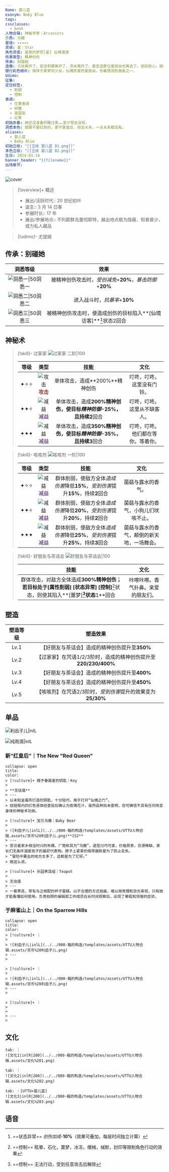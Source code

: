 ```yaml
---
Name: 婴儿蓝
exonym: Baby Blue
tags: 
cssclasses:
  - book
人物合辑: 神秘学家｜Arcanists
介质: 方糖
星级: ✦✦✦✦✦
灵感: 星｜Star
角色灵感: 星夜的梦呓[星] 仙境漫游
伤害类型: 精神创伤
传承: 别碰她
造像: 贝丝离开了，安洁莉娜离开了，汤米离开了，甚至连那位爱丽丝也离去了。但别担心，她会在这儿的。
银行彩色相片: 徜徉于美梦的少女，仙境所爱的爱丽丝，你最悠闲的朋友之一。
Udimo: 
征集: 
定位标签:
  - 削弱
  - 控制
香调:
  - 花果香调
  - 树莓
  - 英国梨
  - 红茶
初始衣着: 她还没准备好醒过来……至少现在没有。
洞悉本色: 她既不是红色的，更不是皇后，但没关系，一点关系都没有。
aliases:
  - 婴儿蓝
  - Baby Blue
初始立绘: "[[立绘 婴儿蓝 01.png]]"
本色立绘: "[[立绘 婴儿蓝 02.png]]"
生日: 2024-03-14
banner_header: "{{filename}}"
出场章节:
---
```

![cover](assets/婴儿蓝｜Baby%20Blue.assets/立绘%20婴儿蓝%2002.png)

> [!overview]+ 概述
> - 展出/活跃时代:: 20 世纪初叶
> - 诞生:: 3 月 14 日春
> - 参展时长:: 17 年
> - 展出/参展地点:: 不列颠群岛曼彻斯特，展出地点极为隐蔽，知者甚少，或为私人藏品

> [!udimo]- 尤提姆
> 
> 

## 传承：别碰她

|                           洞悉等级                           |                             效果                             |
| :----------------------------------------------------------: | :----------------------------------------------------------: |
| ![洞悉一\|50](../../000-箱的构造/templates/assets/UTTU人物合辑.assets/图标%20洞悉Ⅰ.png)洞悉一 |   被精神创伤攻击时，*受创减免*+**20%**，*暴击防御*+**20%**   |
| ![洞悉二\|50](../../000-箱的构造/templates/assets/UTTU人物合辑.assets/图标%20洞悉Ⅱ.png)洞悉二 |                 进入战斗时，*抗暴率*+**10%**                 |
| ![洞悉三\|50](../../000-箱的构造/templates/assets/UTTU人物合辑.assets/图标%20洞悉Ⅲ.png)洞悉三 | 被精神创伤攻击时，使造成创伤的目标陷入**[仙境访客]**[^1]状态2回合 |

## 神秘术

> [!skill]- 过家家
> ![过家家 二阶|100](assets/婴儿蓝｜Baby%20Blue.assets/神秘术%20过家家2.png)
> 
> | 等级 |                             类型                             |                             技能                             |                文化                |
> | :--: | :----------------------------------------------------------: | :----------------------------------------------------------: | :--------------------------------: |
> | ✦✧✧  | ![攻击](../../000-箱的构造/templates/assets/UTTU人物合辑.assets/Attack.png)<b><font color="#933334">攻击</font></b> |                单体攻击，造成**200%**精神创伤                |     叮咚，叮咚。这里没有门铃。     |
> | ✦✦✧  | ![减益](../../000-箱的构造/templates/assets/UTTU人物合辑.assets/Debuff.png)<b><font color="#7B5E91">减益</font></b> | 单体攻击，造成**200%**精神创伤，使目标*精神防御*-**25%**，且持续**2**回合 |    叮咚，叮咚。这里从不缺客人。    |
> | ✦✦✦  | ![减益](../../000-箱的构造/templates/assets/UTTU人物合辑.assets/Debuff.png)<b><font color="#7B5E91">减益</font></b> | 单体攻击，造成**350%**精神创伤，使目标*精神防御*-**35%**，且持续**3**回合 | 叮咚，叮咚。他们都在等你。等着你。 |
> 

> [!skill]- 咳咳剂
> ![咳咳剂 一阶|100](assets/婴儿蓝｜Baby%20Blue.assets/神秘术%20咳咳剂1.png)
> 
> | 等级 |                             类型                             |                             技能                             |                    文化                    |
> | :--: | :----------------------------------------------------------: | :----------------------------------------------------------: | :----------------------------------------: |
> | ✦✧✧  | ![减益](../../000-箱的构造/templates/assets/UTTU人物合辑.assets/Debuff.png)<b><font color="#7B5E91">减益</font></b> | 群体削弱，使敌方全体*造成伤害*降低**15%**，*受到伤害*提升**15%**，持续**2**回合 |             菌菇与露水的香气。             |
> | ✦✦✧  | ![减益](../../000-箱的构造/templates/assets/UTTU人物合辑.assets/Debuff.png)<b><font color="#7B5E91">减益</font></b> | 群体削弱，使敌方全体*造成伤害*降低**20%**，*受到伤害*提升**20%**，持续**2**回合 |    菌菇与露水的香气，小狗儿们吠咳不止。    |
> | ✦✦✦  | ![减益](../../000-箱的构造/templates/assets/UTTU人物合辑.assets/Debuff.png)<b><font color="#7B5E91">减益</font></b> | 群体削弱，使敌方全体*造成伤害*降低**25%**，*受到伤害*提升**25%**，持续**3**回合 | 菌菇与露水的香气，颠倒的新天地，一场舞会。 |
> 

> [!skill]- 好朋友与茶话会
> ![好朋友与茶话会|100](assets/婴儿蓝｜Baby%20Blue.assets/至终的仪式%20好朋友与茶话会.png)
> 
> |                             技能                             |                文化                |
> | :----------------------------------------------------------: | :--------------------------------: |
> | 群体攻击，对敌方全体造成**300%**精神创伤；若目标处于**[属性削弱]** **[状态异常]** **[控制]**[^2]状态，则使其陷入**[噩梦]**[^3]状态**1**回合 | 咔嚓咔嚓。香气扑鼻。亲爱的朋友们。 |
> 

## 塑造

| 塑造等级 |                           塑造效果                           |
| :------: | :----------------------------------------------------------: |
|   Lv.1   |        【好朋友与茶话会】造成的精神创伤提升至**350%**        |
|   Lv.2   | 【过家家】在咒语1/2/3阶时，造成的精神创伤提升至**220/230/400%** |
|   Lv.3   |        【好朋友与茶话会】造成的精神创伤提升至**400%**        |
|   Lv.4   |        【好朋友与茶话会】造成的精神创伤提升至**450%**        |
|   Lv.5   | 【咳咳剂】在咒语2/3阶时，*受到伤害*提升的效果变为**25/30%**  |


## 单品

![利齿子儿|inlL](../../000-箱的构造/templates/assets/UTTU人物合辑.assets/货币%20利齿子儿.png)

![纯雨滴|inlL](../../000-箱的构造/templates/assets/UTTU人物合辑.assets/货币%20纯雨滴.png)

### 新“红皇后”｜The New "Red Queen"

````ad-flex
collapse: open
title: 
color: 
> [!culture]+ 赐予眷属者的钥匙｜Key
> 
> **无估值**
> ---
> 以未知金属所打造的钥匙，十分轻巧，用于打开“仙境之门”。  
> 挂链瓶内的红色液体经查验后确认为玫瑰花汁，虽然品种尚未查明，但可确信不具有任何改变身体的神秘术功效。

> [!culture]+ 宝贝乌撒｜Baby Bear
> 
> ![利齿子儿|inlL](../../000-箱的构造/templates/assets/UTTU人物合辑.assets/货币%20利齿子儿.png)**152**
> ---
> 受访者家乡相当时兴的布偶，厂商称其为“乌撒”。造型讨巧可爱，价格昂贵，货源稀缺，家长们无条件溺爱孩子的最好代表物。脖子上紧束的缎带据称是为了防止走失。  
> “冒险中要去的地方太多了，这都是为了它好。”  
> 她这么说。

> [!culture]+ 乐园茶具组｜Teapot
> 
> 无估值
> ---
> 一套茶具，带有与之相配的杯子蛋糕。以不合理的方式扭曲，难以用常理和目光审视，只有她才能看懂如何使用。负责拍照的编辑部工作成员在长时间观察后，出现了晕眩和惊惶的症状。
````

### 于麻雀山上｜On the Sparrow Hills

````ad-flex
collapse: open
title: 
color: 
> [!culture]+ ｜
> 
> ![利齿子儿|inlL](../../000-箱的构造/templates/assets/UTTU人物合辑.assets/货币%20利齿子儿.png)
> ---
> 

> [!culture]+ ｜
> 
> ![利齿子儿|inlL](../../000-箱的构造/templates/assets/UTTU人物合辑.assets/货币%20利齿子儿.png)
> ---
> 

> [!culture]+ ｜
> 
> 
> ---
> 
````

## 文化

````tab
tab: ｜
![文化1|inlR|200](../../000-箱的构造/templates/assets/UTTU人物合辑.assets/文化%201.png)

tab: ｜
![文化2|inlR|200](../../000-箱的构造/templates/assets/UTTU人物合辑.assets/文化%202.png)

tab: ｜[UTTU×婴儿蓝]
![文化3|inlR|200](../../000-箱的构造/templates/assets/UTTU人物合辑.assets/文化%203.png)

````

## 语音

[^1]: ==状态异常== *创伤加成*-**10%**（效果可叠加，每层时间独立计算）
[^2]: ==控制== 眩晕，石化，噩梦，冰冻，缴械，缄默，封印等限制角色行动的效果
[^3]: ==控制== 无法行动，受到任意攻击后解除
